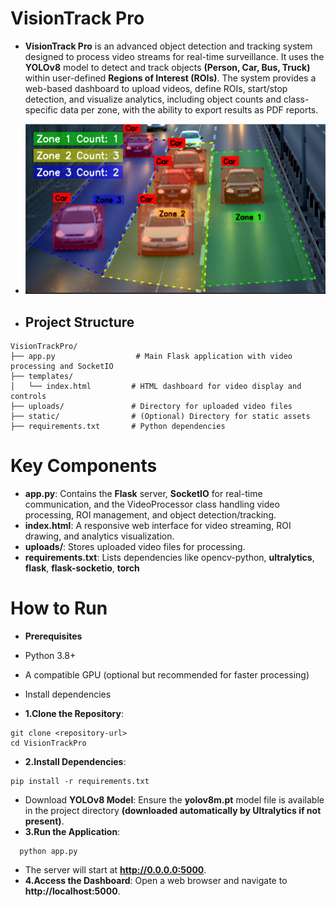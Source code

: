 # VisionTrack Pro
- **VisionTrack Pro**  is an advanced object detection and tracking system designed to process video streams for real-time surveillance. It uses the **YOLOv8** model to detect and track objects **(Person, Car, Bus, Truck)** within user-defined **Regions of Interest (ROIs)**. The system provides a web-based dashboard to upload videos, define ROIs, start/stop detection, and visualize analytics, including object counts and class-specific data per zone, with the ability to export results as PDF reports.

-   ![img](img.png)

-   ## Project Structure
```
VisionTrackPro/
├── app.py                  # Main Flask application with video processing and SocketIO
├── templates/
│   └── index.html         # HTML dashboard for video display and controls
├── uploads/               # Directory for uploaded video files
├── static/                # (Optional) Directory for static assets 
├── requirements.txt       # Python dependencies

```

# Key Components
- **app.py**: Contains the **Flask** server, **SocketIO** for real-time communication, and the VideoProcessor class handling video processing, ROI management, and object detection/tracking.
- **index.html**: A responsive web interface for video streaming, ROI drawing, and analytics visualization.
- **uploads/**: Stores uploaded video files for processing.
- **requirements.txt**: Lists dependencies like opencv-python, **ultralytics**, **flask**, **flask-socketio**, **torch**

# How to Run
- **Prerequisites**
- Python 3.8+
- A compatible GPU (optional but recommended for faster processing)
- Install dependencies

- **1.Clone the Repository**:

```
git clone <repository-url>
cd VisionTrackPro
```
- **2.Install Dependencies**:
```
pip install -r requirements.txt
```

- Download **YOLOv8 Model**: Ensure the **yolov8m.pt** model file is available in the project directory **(downloaded automatically by Ultralytics if not present)**.
- **3.Run the Application**:
```
  python app.py
```
- The server will start at **http://0.0.0.0:5000**.
- **4.Access the Dashboard**: Open a web browser and navigate to **http://localhost:5000**.
